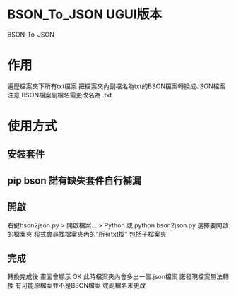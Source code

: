 # BSON_To_JSON UGUI版本
BSON_To_JSON
# 作用
遍歷檔案夾下所有txt檔案 把檔案夾內副檔名為txt的BSON檔案轉換成JSON檔案
注意 BSON檔案副檔名需更改名為 .txt
# 使用方式
## 安裝套件
pip bson
諾有缺失套件自行補漏
---
## 開啟
右鍵bson2json.py > 開啟檔案... > Python
或 python bson2json.py
選擇要開啟的檔案夾 程式會尋找檔案夾內的"所有txt檔" 包括子檔案夾
## 完成
轉換完成後 畫面會顯示 OK
此時檔案夾內會多出一個.json檔案
諾發現檔案無法轉換 有可能原檔案並不是BSON檔案 或副檔名未更改
